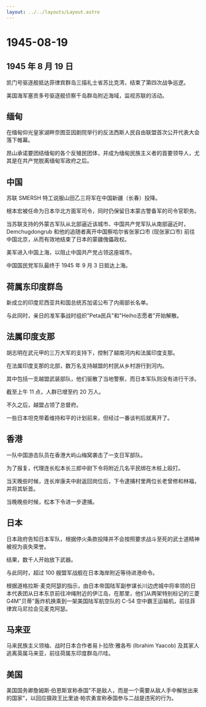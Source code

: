 ```yaml
---
layout: ../../layouts/Layout.astro
---
```


# 1945-08-19

## 1945 年 8 月 19 日

凯门号驱逐舰抵达菲律宾群岛三描礼士省苏比克湾，结束了第四次战争巡逻。

美国海军塞贡多号驱逐舰侦察千岛群岛附近海域，监视苏联的活动。

## 缅甸

在缅甸仰光皇家湖畔奈图亚因剧院举行的反法西斯人民自由联盟首次公开代表大会落下帷幕。

昂山承诺要团结缅甸的各个反殖民团体，并成为缅甸民族主义者的首要领导人，尤其是在共产党脱离缅甸军政府之后。

## 中国

苏联 SMERSH 特工说服山田乙三将军在中国新疆（长春）投降。

根本宏被任命为日本华北方面军司令，同时仍保留日本蒙古警备军的司令官职务。

当苏联支持的外蒙古军队从北部逼近该城市、中国共产党军队从南部逼近时，Demchugdongrub
和他的追随者离开中国察哈尔省张家口市 (现张家口市)
前往中国北京，从而有效地结束了日本的蒙疆傀儡政权。

美军进入中国上海，以阻止中国共产党占领这座城市。

中国国民党军队最终于 1945 年 9 月 3 日抵达上海。

## 荷属东印度群岛

新成立的印度尼西亚共和国总统苏加诺公布了内阁部长名单。

与此同时，亲日的准军事战时组织"Peta民兵"和"Heiho志愿者"开始解散。

## 法属印度支那

胡志明在武元甲的三万大军的支持下，控制了越南河内和法属印度支那。

在法属印度支那的北部，数万名支持越盟的村民从乡村游行到河内。

其中包括一支越盟武装部队，他们驱散了当地警察，而日本军队则没有进行干涉。

截至上午 11 点，人群已增至约 20 万人。

不久之后，越盟占领了总督府。

一些日本坦克带着维持和平的计划前来，但经过一番谈判后就离开了。

## 香港

一队中国游击队员在香港大屿山梅窝袭击了一支日军部队。

为了报复，代理连长松本长三郎中尉下令将附近几名平民绑在木桩上殴打。

当天晚些时候，连长岸康夫中尉返回岗位后，下令逮捕村里两位长老曾修和林福，并将其斩首。

当晚晚些时候，松本下令进一步逮捕。

## 日本

日本政府告知日本军队，根据停火条款投降并不会按照要求战斗至死的武士道精神被视为丧失荣誉。

结果，数千人开始放下武器。

与此同时，超过 100 艘盟军战舰在日本海岸附近等待进港命令。

根据道格拉斯·麦克阿瑟的指示，由日本帝国陆军副参谋长川边虎城中将率领的日本代表团从日本东京前往冲绳附近的伊江岛，在那里，他们从两架特别标记的三菱
G4M"贝蒂"轰炸机换乘到一架美国陆军航空队的 C-54
空中霸王运输机，前往菲律宾马尼拉会见麦克阿瑟。

## 马来亚

马来民族主义领袖、战时日本合作者易卜拉欣·雅各布 (Ibrahim Yaacob)
及其家人逃离英属马来亚，前往荷属东印度群岛爪哇。

## 美国

美国国务卿詹姆斯·伯恩斯宣称泰国"不是敌人，而是一个需要从敌人手中解放出来的国家"，以回应摄政王比里迪·帕农勇宣称泰国参与二战是违宪的行为。